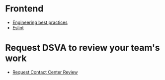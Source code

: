 # Frontend

- [Engineering best practices](engineering-best-practices.md)
- [Eslint](eslint/new-rule-release-notes.md)

# Request DSVA to review your team's work

- [Request Contact Center Review](https://github.com/department-of-veterans-affairs/va.gov-team/blob/master/platform/call-center/request-contact-center-review.md)
